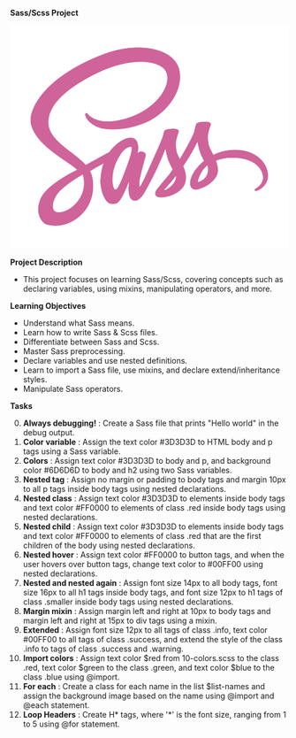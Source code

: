 __**Sass/Scss Project**__

![cover](/sass_scss/img/9936ba361a3962278900.jpg)

**Project Description**

* This project focuses on learning Sass/Scss, covering concepts such as declaring variables, using mixins, manipulating operators, and more.

**Learning Objectives**

* Understand what Sass means.
* Learn how to write Sass & Scss files.
* Differentiate between Sass and Scss.
* Master Sass preprocessing.
* Declare variables and use nested definitions.
* Learn to import a Sass file, use mixins, and declare extend/inheritance styles.
* Manipulate Sass operators.

**Tasks**

0. **Always debugging!** : Create a Sass file that prints "Hello world" in the debug output.
1. **Color variable** : Assign the text color #3D3D3D to HTML body and p tags using a Sass variable.
2. **Colors** : Assign text color #3D3D3D to body and p, and background color #6D6D6D to body and h2 using two Sass variables.
3. **Nested tag** : Assign no margin or padding to body tags and margin 10px to all p tags inside body tags using nested declarations.
4. **Nested class** : Assign text color #3D3D3D to elements inside body tags and text color #FF0000 to elements of class .red inside body tags using nested declarations.
5. **Nested child** : Assign text color #3D3D3D to elements inside body tags and text color #FF0000 to elements of class .red that are the first children of the body using nested declarations.
6. **Nested hover** : Assign text color #FF0000 to button tags, and when the user hovers over button tags, change text color to #00FF00 using nested declarations.
7. **Nested and nested again** : Assign font size 14px to all body tags, font size 16px to all h1 tags inside body tags, and font size 12px to h1 tags of class .smaller inside body tags using nested declarations.
8. **Margin mixin** : Assign margin left and right at 10px to body tags and margin left and right at 15px to div tags using a mixin.
9. **Extended** : Assign font size 12px to all tags of class .info, text color #00FF00 to all tags of class .success, and extend the style of the class .info to tags of class .success and .warning.
10. **Import colors** : Assign text color $red from 10-colors.scss to the class .red, text color $green to the class .green, and text color $blue to the class .blue using @import.
11. **For each** : Create a class for each name in the list $list-names and assign the background image based on the name using @import and @each statement.
12. **Loop Headers** : Create H* tags, where '*' is the font size, ranging from 1 to 5 using @for statement.
